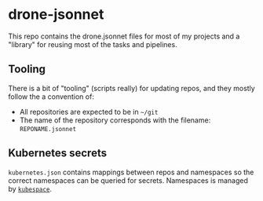 # drone-jsonnet

This repo contains the drone.jsonnet files for most of my projects and a
"library" for reusing most of the tasks and pipelines.


## Tooling

There is a bit of "tooling" (scripts really) for updating repos, and they mostly
follow the a convention of:

* All repositories are expected to be in `~/git`
* The name of the repository corresponds with the filename: `REPONAME.jsonnet`


## Kubernetes secrets

`kubernetes.json` contains mappings between repos and namespaces so the correct
namespaces can be queried for secrets. Namespaces is managed by
[`kubespace`](https://github.com/kradalby/kubespace).
